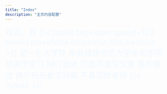 ```yaml
---
title: "Index"
description: "主页内容配置"
---
```

<style>
.my-typeit
{
    color:aliceBlue;
    font-size:25px;
}
</style>
<div class="my-typeit">
    <span>欢迎，我</span>
    {{< typeit 
    tag=span
    speed=120
    breakLines=false
    loop=true
    lifeLike=true
    >}}
    是一名大学牲
    来自福建师范大学协和学院
    热衷于学习.NET技术
    可能不常写文章
    喜欢睡觉
    偶尔玩玩碧蓝档案
    不喜欢欧老师
    {{< /typeit >}}
</div>